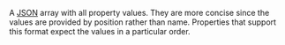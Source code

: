 A [JSON](/concepts/#json) array with all property values. They are more concise since the values are provided by position rather than name. Properties that support this format expect the values in a particular order.